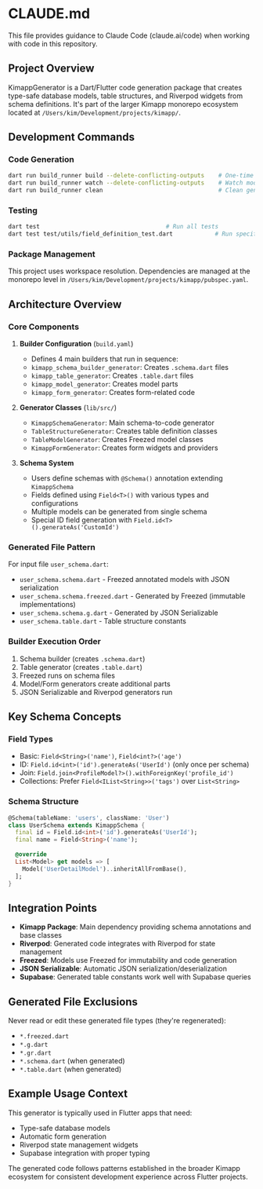 # CLAUDE.md

This file provides guidance to Claude Code (claude.ai/code) when working with code in this repository.

## Project Overview

KimappGenerator is a Dart/Flutter code generation package that creates type-safe database models, table structures, and Riverpod widgets from schema definitions. It's part of the larger Kimapp monorepo ecosystem located at `/Users/kim/Development/projects/kimapp/`.

## Development Commands

### Code Generation
```bash
dart run build_runner build --delete-conflicting-outputs    # One-time build with cleanup
dart run build_runner watch --delete-conflicting-outputs    # Watch mode with cleanup
dart run build_runner clean                                 # Clean generated files
```

### Testing
```bash
dart test                                    # Run all tests
dart test test/utils/field_definition_test.dart            # Run specific test
```

### Package Management
This project uses workspace resolution. Dependencies are managed at the monorepo level in `/Users/kim/Development/projects/kimapp/pubspec.yaml`.

## Architecture Overview

### Core Components

1. **Builder Configuration** (`build.yaml`)
   - Defines 4 main builders that run in sequence:
   - `kimapp_schema_builder_generator`: Creates `.schema.dart` files
   - `kimapp_table_generator`: Creates `.table.dart` files  
   - `kimapp_model_generator`: Creates model parts
   - `kimapp_form_generator`: Creates form-related code

2. **Generator Classes** (`lib/src/`)
   - `KimappSchemaGenerator`: Main schema-to-code generator
   - `TableStructureGenerator`: Creates table definition classes
   - `TableModelGenerator`: Creates Freezed model classes
   - `KimappFormGenerator`: Creates form widgets and providers

3. **Schema System**
   - Users define schemas with `@Schema()` annotation extending `KimappSchema`
   - Fields defined using `Field<T>()` with various types and configurations
   - Multiple models can be generated from single schema
   - Special ID field generation with `Field.id<T>().generateAs('CustomId')`

### Generated File Pattern
For input file `user_schema.dart`:
- `user_schema.schema.dart` - Freezed annotated models with JSON serialization
- `user_schema.schema.freezed.dart` - Generated by Freezed (immutable implementations)
- `user_schema.schema.g.dart` - Generated by JSON Serializable
- `user_schema.table.dart` - Table structure constants

### Builder Execution Order
1. Schema builder (creates `.schema.dart`)
2. Table generator (creates `.table.dart`) 
3. Freezed runs on schema files
4. Model/Form generators create additional parts
5. JSON Serializable and Riverpod generators run

## Key Schema Concepts

### Field Types
- Basic: `Field<String>('name')`, `Field<int?>('age')`
- ID: `Field.id<int>('id').generateAs('UserId')` (only once per schema)
- Join: `Field.join<ProfileModel?>().withForeignKey('profile_id')`
- Collections: Prefer `Field<IList<String>>('tags')` over `List<String>`

### Schema Structure
```dart
@Schema(tableName: 'users', className: 'User')
class UserSchema extends KimappSchema {
  final id = Field.id<int>('id').generateAs('UserId');
  final name = Field<String>('name');
  
  @override
  List<Model> get models => [
    Model('UserDetailModel')..inheritAllFromBase(),
  ];
}
```

## Integration Points

- **Kimapp Package**: Main dependency providing schema annotations and base classes
- **Riverpod**: Generated code integrates with Riverpod for state management  
- **Freezed**: Models use Freezed for immutability and code generation
- **JSON Serializable**: Automatic JSON serialization/deserialization
- **Supabase**: Generated table constants work well with Supabase queries

## Generated File Exclusions

Never read or edit these generated file types (they're regenerated):
- `*.freezed.dart`
- `*.g.dart` 
- `*.gr.dart`
- `*.schema.dart` (when generated)
- `*.table.dart` (when generated)

## Example Usage Context

This generator is typically used in Flutter apps that need:
- Type-safe database models
- Automatic form generation
- Riverpod state management widgets
- Supabase integration with proper typing

The generated code follows patterns established in the broader Kimapp ecosystem for consistent development experience across Flutter projects.